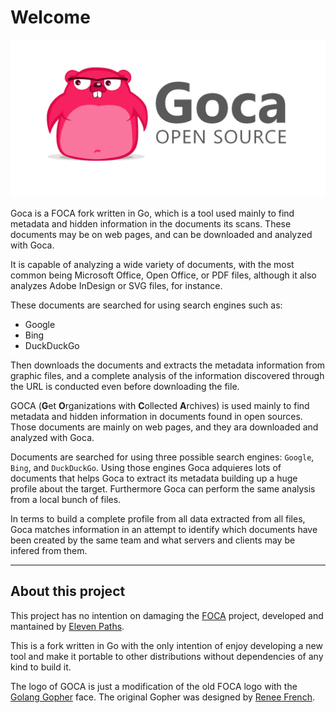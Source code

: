 # Welcome

![Logo](assets/img/goca.logo.png)

Goca is a FOCA fork written in Go, which is a tool used mainly to find metadata and hidden information in the documents its scans. These documents may be on web pages, and can be downloaded and analyzed with Goca.

It is capable of analyzing a wide variety of documents, with the most common being Microsoft Office, Open Office, or PDF files, although it also analyzes Adobe InDesign or SVG files, for instance.

These documents are searched for using search engines such as:

* Google
* Bing
* DuckDuckGo

Then downloads the documents and extracts the metadata information from graphic files, and a complete analysis of the information discovered through the URL is conducted even before downloading the file.

GOCA (**G**et **O**rganizations with **C**ollected **A**rchives) is used mainly to find metadata and hidden information in documents found in open sources. Those documents are mainly on web pages, and they ara downloaded and analyzed with Goca.

Documents are searched for using three possible search engines: `Google`, `Bing`, and `DuckDuckGo`. Using those engines Goca adquieres lots of documents that helps Goca to extract its metadata building up a huge profile about the target. Furthermore Goca can perform the same analysis from a local bunch of files.

In terms to build a complete profile from all data extracted from all files, Goca matches information in an attempt to identify which documents have been created by the same team and what servers and clients may be infered from them.

***

## About this project

This project has no intention on damaging the [FOCA](https://github.com/ElevenPaths/FOCA) project, developed and mantained by [Eleven Paths](https://www.elevenpaths.com).

This is a fork written in Go with the only intention of enjoy developing a new tool and make it portable to other distributions without dependencies of any kind to build it.

The logo of GOCA is just a modification of the old FOCA logo with the [Golang Gopher](https://blog.golang.org/gopher) face. The original Gopher was designed by [Renee French](https://reneefrench.blogspot.com).
